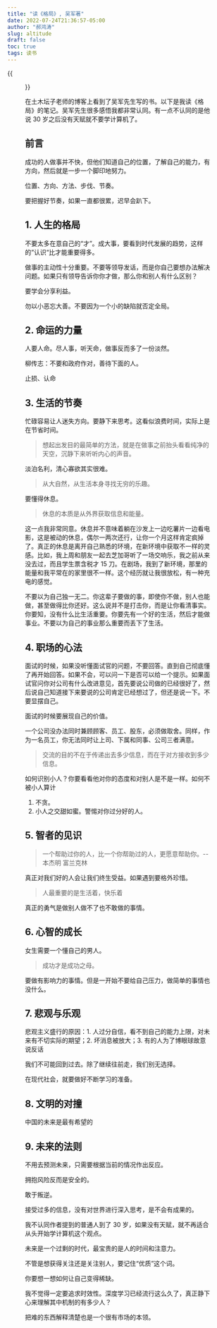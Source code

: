 ```yaml
---
title: "读《格局》, 吴军著"
date: 2022-07-24T21:36:57-05:00
author: "郝鸿涛"
slug: altitude
draft: false
toc: true
tags: 读书
---
```

{{<figure src="/media/cnblog/altitude.png">}}

在土木坛子老师的博客上看到了吴军先生写的书。以下是我读《格局》的笔记。吴军先生很多感悟我都非常认同。有一点不认同的是他说 30 岁之后没有天赋就不要学计算机了。

## 前言

成功的人做事并不快，但他们知道自己的位置，了解自己的能力，有方向，然后就是一步一个脚印地努力。

位置、方向、方法、步伐、节奏。

要把握好节奏，如果一直都很累，迟早会趴下。

## 1. 人生的格局

不要太多在意自己的“才”。成大事，要看到时代发展的趋势，这样的”认识“比才能重要得多。

做事的主动性十分重要。不要等领导发话，而是你自己要想办法解决问题。如果只有领导告诉你你才做，那么你和别人有什么区别？

要学会分享利益。

勿以小恶忘大善。不要因为一个小的缺陷就否定全局。

## 2. 命运的力量

人要人命。尽人事，听天命，做事反而多了一份淡然。

柳传志：不要和政府作对，善待下面的人。

止损、认命

## 3. 生活的节奏

忙碌容易让人迷失方向。要静下来思考。这看似浪费时间，实际上是在节省时间。

>想起出发目的最简单的方法，就是在做事之前抬头看看纯净的天空，沉静下来听听内心的声音。

淡泊名利，清心寡欲其实很难。

>从大自然，从生活本身寻找无穷的乐趣。

要懂得休息。

>休息的本质是从外界获取信息和能量。

这一点我非常同意。休息并不意味着躺在沙发上一边吃薯片一边看电影，这是被动的休息，偶尔一两次还行，让你一个月这样肯定疯掉了。真正的休息是离开自己熟悉的环境，在新环境中获取不一样的灵感。比如，我上周和朋友一起去芝加哥听了一场交响乐，我之前从来没去过，而且学生票含税才 15 刀。在剧场，我到了新环境，那里的能量和我平常在的家里很不一样。这个经历就让我很放松，有一种充电的感觉。

不要以为自己独一无二。你这辈子要做的事，即使你不做，别人也能做，甚至做得比你还好。这么说并不是打击你，而是让你看清事实。你要知，没有什么比生活重要。你要先有一个好的生活，然后才能做事业。不要以为自己的事业那么重要而丢下了生活。

## 4. 职场的心法

面试的时候，如果没听懂面试官的问题，不要回答。直到自己彻底懂了再开始回答。如果不会，可以问一下是否可以给一个提示。如果面试官问你对公司有什么改进意见，首先要说公司做的已经很好了，然后说自己知道接下来要说的公司肯定已经想过了，但还是说一下。不要显摆自己。

面试的时候要展现自己的价值。

一个公司没办法同时兼顾顾客、员工、股东，必须做取舍。同样，作为一名员工，你无法同时让上司、下属和同事、公司三者满意。

>交流的目的不在于传递出去多少信息，而在于对方接收到多少信息。

如何识别小人？你要看看他对你的态度和对别人是不是一样。如何不被小人算计

  1. 不贪。
  2. 小人之交甜如蜜。警惕对你过分好的人。

## 5. 智者的见识

>一个帮助过你的人，比一个你帮助过的人，更愿意帮助你。--本杰明 富兰克林

真正对我们好的人会让我们终生受益。如果遇到要格外珍惜。

>人最重要的是生活着，快乐着

真正的勇气是做别人做不了也不敢做的事情。

## 6. 心智的成长

女生需要一个懂自己的男人。

>成功才是成功之母。

要做有影响力的事情。但是一开始不要给自己压力，做简单的事情也没什么。

## 7. 悲观与乐观

悲观主义盛行的原因：1. 人过分自信，看不到自己的能力上限，对未来有不切实际的期望；2. 坏消息被放大；3. 有的人为了博眼球故意说反话

我们不可能回到过去。除了继续往前走，我们别无选择。

在现代社会，就要做好不断学习的准备。

## 8. 文明的对撞

中国的未来是最有希望的

## 9. 未来的法则

不用去预测未来，只需要根据当前的情况作出反应。

拥抱风险反而是安全的。

敢于叛逆。

接受过多的信息，没有对世界进行深入思考，是不会有成果的。

我不认同作者提到的普通人到了 30 岁，如果没有天赋，就不再适合从头开始学计算机这个观点。

未来是一个过剩的时代，最宝贵的是人的时间和注意力。

不管是想获得关注还是关注别人，要记住“优质”这个词。

你要想一想如何让自己变得稀缺。

我不觉得一定要追求时效性。深度学习已经流行这么久了，真正静下心来理解其中机制的有多少人？

把难的东西解释清楚也是一个很有市场的本领。